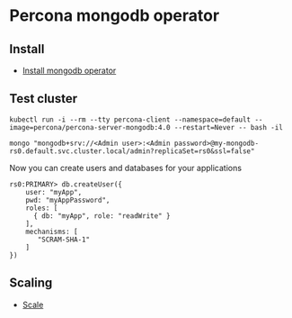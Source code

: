 # Percona mongodb operator


## Install
- [Install mongodb operator](install.md)

## Test cluster
```shell
kubectl run -i --rm --tty percona-client --namespace=default --image=percona/percona-server-mongodb:4.0 --restart=Never -- bash -il
```

```shell
mongo "mongodb+srv://<Admin user>:<Admin password>@my-mongodb-rs0.default.svc.cluster.local/admin?replicaSet=rs0&ssl=false"
```

Now you can create users and databases for your applications

```mongo
rs0:PRIMARY> db.createUser({
    user: "myApp",
    pwd: "myAppPassword",
    roles: [
      { db: "myApp", role: "readWrite" }
    ],
    mechanisms: [
       "SCRAM-SHA-1"
    ]
})
```

## Scaling 
- [Scale](https://www.percona.com/doc/kubernetes-operator-for-psmongodb/scaling.html)